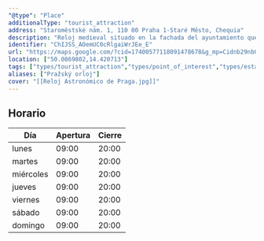 ```yaml
---
"@type": "Place"
additionalType: "tourist_attraction"
address: "Staroměstské nám. 1, 110 00 Praha 1-Staré Město, Chequia"
description: "Reloj medieval situado en la fachada del ayuntamiento que muestra los doce apóstoles cuando marca las horas."
identifier: "ChIJSS_AOemUC0cRlgaiWrJEe_E"
url: "https://maps.google.com/?cid=17400577118091478678&g_mp=Cidnb29nbGUubWFwcy5wbGFjZXMudjEuUGxhY2VzLlNlYXJjaFRleHQQABgEIAA"
location: ["50.0869802,14.420713"]
tags: ["types/tourist_attraction","types/point_of_interest","types/establishment"]
aliases: ["Pražský orloj"]
cover: "[[Reloj Astronómico de Praga.jpg]]"
---
```


## Horario

| Día  | Apertura  | Cierre  |
|---|---|---|
| lunes | 09:00 | 20:00 |
| martes | 09:00 | 20:00 |
| miércoles | 09:00 | 20:00 |
| jueves | 09:00 | 20:00 |
| viernes | 09:00 | 20:00 |
| sábado | 09:00 | 20:00 |
| domingo | 09:00 | 20:00 |